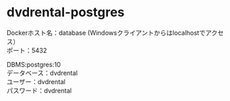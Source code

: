 # dvdrental-postgres

Dockerホスト名：database (Windowsクライアントからはlocalhostでアクセス）  
ポート：5432  
  
DBMS:postgres:10  
データベース：dvdrental  
ユーザー：dvdrental  
パスワード：dvdrental  

